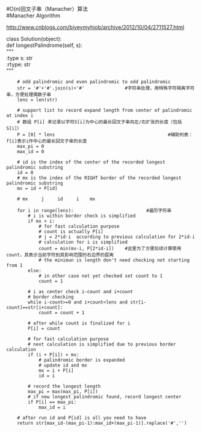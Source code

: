 #O(n)回文子串（Manacher）算法  
#Manacher Algorithm  

http://www.cnblogs.com/biyeymyhjob/archive/2012/10/04/2711527.html

class Solution(object):  
    def longestPalindrome(self, s):  
        """  
        :type s: str  
        :rtype: str  
        """  
        
        # odd palindromic and even palindromic to odd palindromic
        str = '#'+'#'.join(s)+'#'               #字符串处理，用特殊字符隔离字符串，方便处理偶数子串  
        lens = len(str)  
        
        # support list to record expand length from center of palindromic at index i
        # 数组 P[i] 来记录以字符S[i]为中心的最长回文子串向左/右扩张的长度（包括S[i]）
        P = [0] * lens                                          #辅助列表：f[i]表示i作中心的最长回文子串的长度  
        max_pi = 0
        max_id = 0
        
        # id is the index of the center of the recorded longest palindromic substring
        id = 0  
        # mx is the index of the RIGHT border of the recorded longest palindromic substring
        mx = id + P[id]
        
        # mx     j     id     i    mx
        
        for i in range(lens):                           #遍历字符串  
            # i is within border check is simplified
            if mx > i:
                # for fast calculation purpose
                # count is actually P[i]
                # j = 2*id-i  according to previous calculation for 2*id-i  
                # calculation for i is simplified
                count = min(mx-i, P[2*id-i])    #这里为了方便后续计算使用count，其表示当前字符到其影响范围的右边界的距离
                # the minimun is length don't need checking not starting from 1
            else:
                # in other case not yet checked set count to 1
                count = 1  
            
            # i as center check i-count and i+count
            # border checking
            while i-count>=0 and i+count<lens and str[i-count]==str[i+count]:       
                count = count + 1
                
            # after while count is finalized for i
            P[i] = count
            
            # for fast calculation purpose
            # next calculation is simplified due to previous border calculation
            if (i + P[i]) > mx:        
                # palindromic border is expanded
                # update id and mx
                mx = i + P[i]
                id = i
            
            # record the longest length
            max_pi = max(max_pi, P[i])
            # if new longest palindromic found, record longest center
            if P[i] == max_pi:
                max_id = i
                
        # after run id and P[id] is all you need to have
        return str[max_id-(max_pi-1):max_id+(max_pi-1)].replace('#','')
        
        
